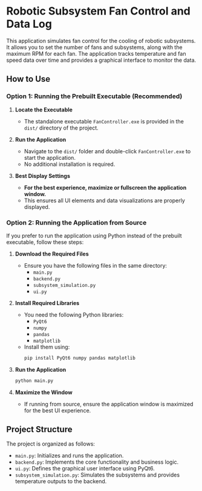 # Robotic Subsystem Fan Control and Data Log

This application simulates fan control for the cooling of robotic subsystems. It allows you to set the number of fans and subsystems, along with the maximum RPM for each fan. The application tracks temperature and fan speed data over time and provides a graphical interface to monitor the data.

## How to Use

### Option 1: Running the Prebuilt Executable (Recommended)
1. **Locate the Executable**  
   - The standalone executable `FanController.exe` is provided in the `dist/` directory of the project.  

2. **Run the Application**  
   - Navigate to the `dist/` folder and double-click `FanController.exe` to start the application.  
   - No additional installation is required.  

3. **Best Display Settings**  
   - **For the best experience, maximize or fullscreen the application window.**  
   - This ensures all UI elements and data visualizations are properly displayed.

### Option 2: Running the Application from Source
If you prefer to run the application using Python instead of the prebuilt executable, follow these steps:

1. **Download the Required Files**  
   - Ensure you have the following files in the same directory:  
     - `main.py`  
     - `backend.py`  
     - `subsystem_simulation.py`  
     - `ui.py`  

2. **Install Required Libraries**  
   - You need the following Python libraries:  
     - `PyQt6`  
     - `numpy`  
     - `pandas`  
     - `matplotlib`  
   - Install them using:  
     ```bash
     pip install PyQt6 numpy pandas matplotlib
     ```

3. **Run the Application**  
   ```bash
   python main.py
   ```

4. **Maximize the Window**
   - If running from source, ensure the application window is maximized for the best UI experience.

## Project Structure

The project is organized as follows:

- `main.py`: Initializes and runs the application.
- `backend.py`: Implements the core functionality and business logic.
- `ui.py`: Defines the graphical user interface using PyQt6.
- `subsystem_simulation.py`: Simulates the subsystems and provides temperature outputs to the backend.
